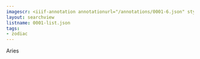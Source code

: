 ```yaml
---
imagescr: <iiif-annotation annotationurl="/annotations/0001-6.json" styling="image_only:true"></iiif-annotation>
layout: searchview
listname: 0001-list.json
tags:
- zodiac
---
```

Aries